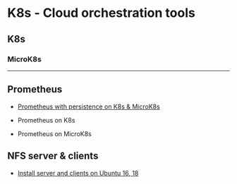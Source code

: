 # K8s - Cloud orchestration tools

## K8s

### MicroK8s

--------------------

## Prometheus 

- [Prometheus with persistence on K8s & MicroK8s](https://github.com/rsucasas/k8s/tree/master/deploy/prometheus)

- Prometheus on K8s

- Prometheus on MicroK8s

## NFS server & clients

- [Install server and clients on Ubuntu 16, 18](https://github.com/rsucasas/k8s/tree/master/nfs)
